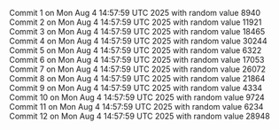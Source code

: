 Commit 1 on Mon Aug  4 14:57:59 UTC 2025 with random value 8940
Commit 2 on Mon Aug  4 14:57:59 UTC 2025 with random value 11921
Commit 3 on Mon Aug  4 14:57:59 UTC 2025 with random value 18465
Commit 4 on Mon Aug  4 14:57:59 UTC 2025 with random value 30244
Commit 5 on Mon Aug  4 14:57:59 UTC 2025 with random value 6322
Commit 6 on Mon Aug  4 14:57:59 UTC 2025 with random value 17053
Commit 7 on Mon Aug  4 14:57:59 UTC 2025 with random value 26072
Commit 8 on Mon Aug  4 14:57:59 UTC 2025 with random value 21864
Commit 9 on Mon Aug  4 14:57:59 UTC 2025 with random value 4334
Commit 10 on Mon Aug  4 14:57:59 UTC 2025 with random value 9724
Commit 11 on Mon Aug  4 14:57:59 UTC 2025 with random value 6234
Commit 12 on Mon Aug  4 14:57:59 UTC 2025 with random value 28948

